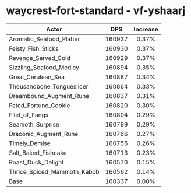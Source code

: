 # waycrest-fort-standard - vf-yshaarj
| Actor | DPS | Increase |
|---|:---:|:---:|
|Aromatic_Seafood_Platter|160937|0.37%|
|Feisty_Fish_Sticks|160930|0.37%|
|Revenge_Served_Cold|160929|0.37%|
|Sizzling_Seafood_Medley|160894|0.35%|
|Great_Cerulean_Sea|160887|0.34%|
|Thousandbone_Tongueslicer|160864|0.33%|
|Dreambound_Augment_Rune|160837|0.31%|
|Fated_Fortune_Cookie|160820|0.30%|
|Filet_of_Fangs|160804|0.29%|
|Seamoth_Surprise|160799|0.29%|
|Draconic_Augment_Rune|160766|0.27%|
|Timely_Demise|160755|0.26%|
|Salt_Baked_Fishcake|160713|0.23%|
|Roast_Duck_Delight|160570|0.15%|
|Thrice_Spiced_Mammoth_Kabob|160562|0.14%|
|Base|160337|0.00%|
